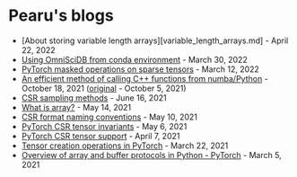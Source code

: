 # Pearu's blogs

- [About storing variable length arrays][variable_length_arrays.md] - April 22, 2022
- [Using OmniSciDB from conda environment](using_omniscidb_conda.md) - March 30, 2022
- [PyTorch masked operations on sparse tensors](masked_ops_and_sparse_tensors.md) - March 12, 2022
- [An efficient method of calling C++ functions from numba/Python](https://labs.quansight.org/blog/2021/10/cxx-numba-interoperability/) - October 18, 2021 ([original](cxx_numba_interoperability.md) - October 5, 2021)
- [CSR sampling methods](csr_sampling.md) - June 16, 2021
- [What is array?](what_is_array.md) - May 14, 2021
- [CSR format naming conventions](csr_naming_conventions.md) - May 10, 2021
- [PyTorch CSR tensor invariants](csr_tensor_invariants.md) - May 6, 2021
- [PyTorch CSR tensor support](csr_tensor_support.md) - April 7, 2021
- [Tensor creation operations in PyTorch](tensor_creation_operations.md) - March 22, 2021
- [Overview of array and buffer protocols in Python - PyTorch](array_interface_pytorch.md) - March 5, 2021

